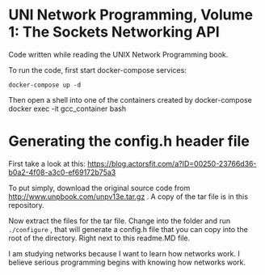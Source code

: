 # UNI Network Programming, Volume 1: The Sockets Networking API 

Code written while reading the UNIX Network Programming book.


To run the code, first start docker-compose services:

`docker-compose up -d`

Then open a shell into one of the containers created by docker-compose 
docker exec -it gcc_container bash 



# Generating the config.h header file 
First take a look at this: 
https://blog.actorsfit.com/a?ID=00250-23766d36-b0a2-4f08-a3c0-ef69172b75a3

To put simply, download the original source code from http://www.unpbook.com/unpv13e.tar.gz . A copy of the tar file is in this repository.

Now extract the files for the tar file. Change into the folder and run `./configure` , that will generate a config.h file that you can copy into the root of the directory. Right next to this readme.MD file.


I am studying networks because I want to learn how 
networks work. I believe serious programming begins with
knowing how networks work.


